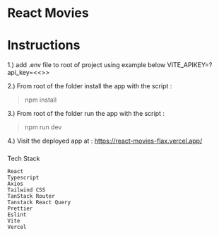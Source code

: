 # React Movies

# Instructions

1.) add .env file to root of project using example below
VITE_APIKEY=?api_key=<<<apikey>>>

2.) From root of the folder install the app with the script :

> npm install

3.) From root of the folder run the app with the script :

> npm run dev


4.) Visit the deployed app at : https://react-movies-flax.vercel.app/

###

Tech Stack

    React
    Typescript
    Axios
    Tailwind CSS
    TanStack Router
    Tanstack React Query
    Prettier
    Eslint
    Vite
    Vercel